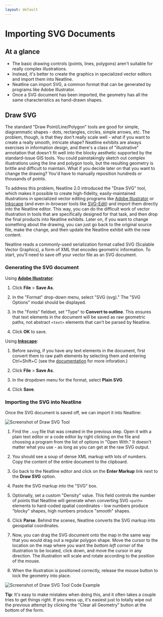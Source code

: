 ```yaml
---
layout: default
---
```

# Importing SVG Documents

## At a glance

  - The basic drawing controls (points, lines, polygons) aren't suitable for really complex illustrations.
  - Instead, it's better to create the graphics in specialized vector editors and import them into Neatline.
  - Neatline can import SVG, a common format that can be generated by programs like Adobe Illustrator.
  - Once a SVG document has been imported, the geometry has all the same characteristics as hand-drawn shapes.

## Draw SVG

The standard "Draw Point/Line/Polygon" tools are good for simple, diagrammatic shapes - dots, rectangles, circles, simple arrows, etc. The problem, though, is that they don't really scale well - what if you want to create a really smooth, intricate shape? Neatline exhibits are always exercises in information design, and there's a class of "illustrative" annotation that doesn't fit well into the blocky aesthetic supported by the standard-issue GIS tools. You could painstakingly sketch out complex illustrations using the line and polygon tools, but the resulting geometry is brittle and difficult to maintain. What if you decide later on that you want to change the drawing? You'd have to manually reposition hundreds or thousands of points.

To address this problem, Neatline 2.0 introduced the "Draw SVG" tool, which makes it possible to create high-fidelity, easily-maintained illustrations in specialized vector editing programs like [Adobe Illustrator][illustrator] or [Inkscape][inkscape] (and even in-browser tools like [SVG-Edit][svg-edit]) and import them directly into the Neatline editor. This way, you can do the difficult work of vector illustration in tools that are specifically designed for that task, and then drop the final products into Neatline exhibits. Later on, if you want to change something about the drawing, you can just go back to the original source file, make the change, and then update the Neatline exhibit with the new content.

Neatline reads a commonly-used serialization format called SVG (Scalable Vector Graphics), a form of XML that encodes geometric information. To start, you'll need to save off your vector file as an SVG document.

### Generating the SVG document

Using **[Adobe Illustrator][illustrator]**:

  1. Click **File** > **Save As**.

  2. In the "Format" drop-down menu, select "SVG (svg)." The "SVG Options" modal should be displayed.

  3. In the "Fonts" fieldset, set "Type" to **Convert to outline**. This ensures that text elements in the document will be saved as raw geometric paths, not abstract `<text>` elements that can't be parsed by Neatline.

  4. Click **OK** to save.

Using **[Inkscape][inkscape]**:

  1. Before saving, if you have any text elements in the document, first convert them to raw path elements by selecting them and entering Ctrl+Shift+C (see the [documentation][inkscape-docs] for more inforation.)

  2. Click **File** > **Save As**.

  3. In the dropdown menu for the format, select **Plain SVG**.

  4. Click **Save**.

### Importing the SVG into Neatline

Once the SVG document is saved off, we can import it into Neatline:


![Screenshot of Draw SVG Tool](http://neatline.org/wp-content/uploads/2014/01/importingsvggeometrytool.png)

  1. Find the `.svg` file that was created in the previous step. Open it with a plain text editor or a code editor by right clicking on the file and choosing a program from the list of options in "Open With." It doesn't matter what you use - as long as you can get at the raw SVG output.

  2. You should see a soup of dense XML markup with lots of numbers. Copy the content of the entire document to the clipboard.

  3. Go back to the Neatline editor and click on the **Enter Markup** link next to the **Draw SVG** option.

  4. Paste the SVG markup into the "SVG" box.

  5. Optionally, set a custom "Density" value. This field controls the number of points that Neatline will generate when converting SVG `<path>` elements to hard-coded spatial coordinates - low numbers produce "blocky" shapes, high numbers produce "smooth" shapes.

  6. Click **Parse**. Behind the scenes, Neatline converts the SVG markup into geospatial coordinates.

  7. Now, you can drag the SVG document onto the map in the same way that you would drag out a regular polygon shape. Move the cursor to the location on the map where you want the _bottom left corner_ of the illustration to be located, click down, and move the cursor in any direction. The illustration will scale and rotate according to the position of the mouse.

  7. When the illustration is positioned correctly, release the mouse button to lock the geometry into place.

![Screenshot of Draw SVG Tool Code Example](http://neatline.org/wp-content/uploads/2014/01/importingsvg-codeexample.png)

  **Tip**: It's easy to make mistakes when doing this, and it often takes a couple tries to get things right. If you mess up, it's easiest just to totally wipe out the previous attempt by clicking the "Clear all Geometry" button at the bottom of the form.


[illustrator]: http://www.adobe.com/products/illustrator.html
[inkscape]: http://inkscape.org/
[inkscape-docs]: http://wiki.inkscape.org/wiki/index.php/Inkscape_for_Adobe_Illustrator_users
[svg-edit]: http://svg-edit.googlecode.com/svn/branches/2.6/editor/svg-editor.html
